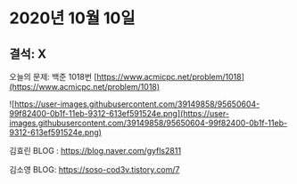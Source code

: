 # 2020년 10월 10일

## 결석: X
오늘의 문제: 백준 1018번 [https://www.acmicpc.net/problem/1018](https://www.acmicpc.net/problem/1018)

![https://user-images.githubusercontent.com/39149858/95650604-99f82400-0b1f-11eb-9312-613ef591524e.png](https://user-images.githubusercontent.com/39149858/95650604-99f82400-0b1f-11eb-9312-613ef591524e.png)

김효린 BLOG : https://blog.naver.com/gyfls2811

김소영 BLOG: https://soso-cod3v.tistory.com/7
